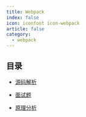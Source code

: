 ```yaml
---
title: Webpack
index: false
icon: iconfont icon-webpack
article: false
category:
  - webpack
---
```



## 目录

- [源码解析](sourceCode.md)

- [面试题](interview.md)

- [原理分析](principle.md)
